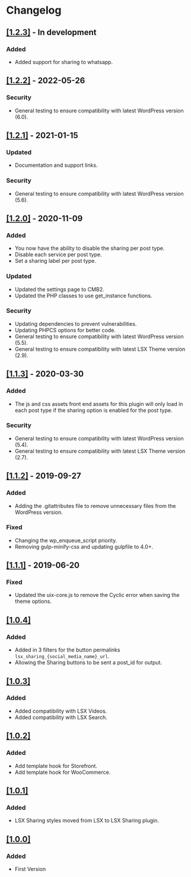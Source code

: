 # Changelog

## [[1.2.3]](https://github.com/lightspeeddevelopment/lsx-sharing/releases/tag/1.2.3) - In development

### Added
- Added support for sharing to whatsapp.

## [[1.2.2]](https://github.com/lightspeeddevelopment/lsx-sharing/releases/tag/1.2.2) - 2022-05-26

### Security
- General testing to ensure compatibility with latest WordPress version (6.0).

## [[1.2.1]](https://github.com/lightspeeddevelopment/lsx-sharing/releases/tag/1.2.1) - 2021-01-15

### Updated
- Documentation and support links.

### Security
- General testing to ensure compatibility with latest WordPress version (5.6).

## [[1.2.0]](https://github.com/lightspeeddevelopment/lsx-sharing/releases/tag/1.2.0) - 2020-11-09

### Added

- You now have the ability to disable the sharing per post type.
- Disable each service per post type.
- Set a sharing label per post type.

### Updated

- Updated the settings page to CMB2.
- Updated the PHP classes to use get_instance functions.

### Security

- Updating dependencies to prevent vulnerabilities.
- Updating PHPCS options for better code.
- General testing to ensure compatibility with latest WordPress version (5.5).
- General testing to ensure compatibility with latest LSX Theme version (2.9).

## [[1.1.3]](https://github.com/lightspeeddevelopment/lsx-sharing/releases/tag/1.1.3) - 2020-03-30

### Added

- The js and css assets front end assets for this plugin will only load in each post type if the sharing option is enabled for the post type.

### Security

- General testing to ensure compatibility with latest WordPress version (5.4).
- General testing to ensure compatibility with latest LSX Theme version (2.7).

## [[1.1.2]](https://github.com/lightspeeddevelopment/lsx-sharing/releases/tag/1.1.2) - 2019-09-27

### Added

- Adding the .gitattributes file to remove unnecessary files from the WordPress version.

### Fixed

- Changing the wp_enqueue_script priority.
- Removing gulp-minify-css and updating gulpfile to 4.0+.

## [[1.1.1]](https://github.com/lightspeeddevelopment/lsx-sharing/releases/tag/1.1.1) - 2019-06-20

### Fixed

- Updated the uix-core.js to remove the Cyclic error when saving the theme options.

## [[1.0.4]]()

### Added

- Added in 3 filters for the button permalinks `lsx_sharing_{social_media_name}_url`.
- Allowing the Sharing buttons to be sent a post_id for output.

## [[1.0.3]]()

### Added

- Added compatibility with LSX Videos.
- Added compatibility with LSX Search.

## [[1.0.2]]()

### Added

- Add template hook for Storefront.
- Add template hook for WooCommerce.

## [[1.0.1]]()

### Added

- LSX Sharing styles moved from LSX to LSX Sharing plugin.

## [[1.0.0]]()

### Added

- First Version
